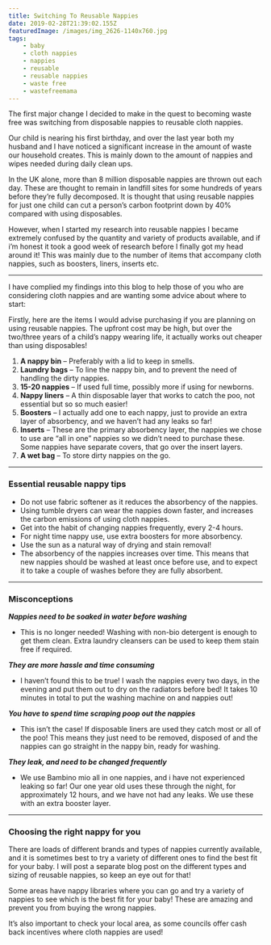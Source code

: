 ```yaml
---
title: Switching To Reusable Nappies
date: 2019-02-28T21:39:02.155Z
featuredImage: /images/img_2626-1140x760.jpg
tags:
    - baby
    - cloth nappies
    - nappies
    - reusable
    - reusable nappies
    - waste free
    - wastefreemama
---
```


The first major change I decided to make in the quest to becoming waste free was switching from disposable nappies to reusable cloth nappies.

Our child is nearing his first birthday, and over the last year both my husband and I have noticed a significant increase in the amount of waste our household creates. This is mainly down to the amount of nappies and wipes needed during daily clean ups.

In the UK alone, more than 8 million disposable nappies are thrown out each day. These are thought to remain in landfill sites for some hundreds of years before they’re fully decomposed. It is thought that using reusable nappies for just one child can cut a person’s carbon footprint down by 40% compared with using disposables.

However, when I started my research into reusable nappies I became extremely confused by the quantity and variety of products available, and if i’m honest it took a good week of research before I finally got my head around it! This was mainly due to the number of items that accompany cloth nappies, such as boosters, liners, inserts etc.

---

I have complied my findings into this blog to help those of you who are considering cloth nappies and are wanting some advice about where to start:

Firstly, here are the items I would advise purchasing if you are planning on using reusable nappies. The upfront cost may be high, but over the two/three years of a child’s nappy wearing life, it actually works out cheaper than using disposables!

1.  **A nappy bin** – Preferably with a lid to keep in smells.
2.  **Laundry bags** – To line the nappy bin, and to prevent the need of handling the dirty nappies.
3.  **15-20 nappies** – If used full time, possibly more if using for newborns.
4.  **Nappy liners** – A thin disposable layer that works to catch the poo, not essential but so so much easier!
5.  **Boosters** – I actually add one to each nappy, just to provide an extra layer of absorbency, and we haven’t had any leaks so far!
6.  **Inserts** – These are the primary absorbency layer, the nappies we chose to use are “all in one” nappies so we didn’t need to purchase these. Some nappies have separate covers, that go over the insert layers.
7.  **A wet bag** – To store dirty nappies on the go.

---

### Essential reusable nappy tips

-   Do not use fabric softener as it reduces the absorbency of the nappies.
-   Using tumble dryers can wear the nappies down faster, and increases the carbon emissions of using cloth nappies.
-   Get into the habit of changing nappies frequently, every 2-4 hours.
-   For night time nappy use, use extra boosters for more absorbency.
-   Use the sun as a natural way of drying and stain removal!
-   The absorbency of the nappies increases over time. This means that new nappies should be washed at least once before use, and to expect it to take a couple of washes before they are fully absorbent.

---

### Misconceptions

_**Nappies need to be soaked in water before washing**_

-   This is no longer needed! Washing with non-bio detergent is enough to get them clean. Extra laundry cleansers can be used to keep them stain free if required.

**_They are more hassle and time consuming_**

-   I haven’t found this to be true! I wash the nappies every two days, in the evening and put them out to dry on the radiators before bed! It takes 10 minutes in total to put the washing machine on and nappies out!

**_You have to spend time scraping poop out the nappies_**

-   This isn’t the case! If disposable liners are used they catch most or all of the poo! This means they just need to be removed, disposed of and the nappies can go straight in the nappy bin, ready for washing.

**_They leak, and need to be changed frequently_**

-   We use Bambino mio all in one nappies, and i have not experienced leaking so far! Our one year old uses these through the night, for approximately 12 hours, and we have not had any leaks. We use these with an extra booster layer.

---

### Choosing the right nappy for you

There are loads of different brands and types of nappies currently available, and it is sometimes best to try a variety of different ones to find the best fit for your baby. I will post a separate blog post on the different types and sizing of reusable nappies, so keep an eye out for that!

Some areas have nappy libraries where you can go and try a variety of nappies to see which is the best fit for your baby! These are amazing and prevent you from buying the wrong nappies.

It’s also important to check your local area, as some councils offer cash back incentives where cloth nappies are used!

